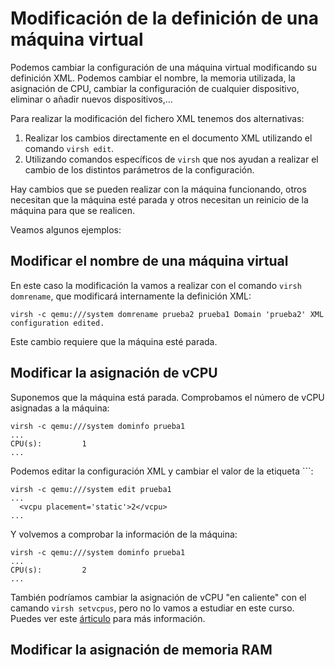 # Modificación de la definición de una máquina virtual

Podemos cambiar la configuración de una máquina virtual modificando su definición XML. Podemos cambiar el nombre, la memoria utilizada, la asignación de CPU, cambiar la configuración de cualquier dispositivo, eliminar o añadir nuevos dispositivos,...

Para realizar la modificación del fichero XML tenemos dos alternativas:

1. Realizar los cambios directamente en el documento XML utilizando el comando `virsh edit`.
2. Utilizando comandos específicos de `virsh` que nos ayudan a realizar el cambio de los distintos parámetros de la configuración.

Hay cambios que se pueden realizar con la máquina funcionando, otros necesitan que la máquina esté parada y otros necesitan un reinicio de la máquina para que se realicen.

Veamos algunos ejemplos:

## Modificar el nombre de una máquina virtual

En este caso la modificación la vamos a realizar con el comando `virsh domrename`, que modificará internamente la definición XML:

``
virsh -c qemu:///system domrename prueba2 prueba1
Domain 'prueba2' XML configuration edited.
``

Este cambio requiere que la máquina esté parada.

## Modificar la asignación de vCPU

Suponemos que la máquina está parada. Comprobamos el número de vCPU asignadas a la máquina:

```
virsh -c qemu:///system dominfo prueba1
...
CPU(s):         1
...
```

Podemos editar la configuración XML y cambiar el valor de la etiqueta ``<vcpu>`:

```
virsh -c qemu:///system edit prueba1
...
  <vcpu placement='static'>2</vcpu>
...
```

Y volvemos a comprobar la información de la máquina:

```
virsh -c qemu:///system dominfo prueba1
...
CPU(s):         2
...
```

También podríamos cambiar la asignación de vCPU "en caliente" con el camando `virsh setvcpus`, pero no lo vamos a estudiar en este curso. Puedes ver este [árticulo](https://www.unixarena.com/2015/12/linux-kvm-how-to-add-remove-vcpu-to-guest-on-fly.html/) para más información.

## Modificar la asignación de memoria RAM




